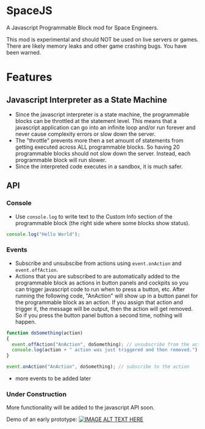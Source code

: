 # SpaceJS
A Javascript Programmable Block mod for Space Engineers.

This mod is experimental and should NOT be used on live servers or games.  There are likely memory leaks and other game crashing bugs.  You have been warned.

# Features

## Javascript Interpreter as a State Machine

* Since the javascript interpreter is a state machine, the programmable blocks can be throttled at the statement level.  This means that a javascript application can go into an infinite loop and/or run forever and never cause complexity errors or slow down the server.
* The "throttle" prevents more then a set amount of statements from getting executed across ALL programmable blocks.  So having 20 programmable blocks should not slow down the server.  Instead, each programmable block will run slower.
* Since the interpreted code executes in a sandbox, it is much safer.

## API

### Console

* Use ```console.log``` to write text to the Custom Info section of the programmable block (the right side where some blocks show status).
```javascript
console.log("Hello World");
```

### Events

* Subscribe and unsubscibe from actions using ```event.onAction``` and ```event.offAction```.  
* Actions that you are subscribed to are automatically added to the programmable block as actions in button panels and cockpits so you can trigger javascript code to run when to press a button, etc.  After running the following code, "AnAction" will show up in a button panel for the programmable block as an action.  If you assign that action and trigger it, the message will be output, then the action will get removed.  So if you press the button panel button a second time, nothing will happen.
```javascript
function doSomething(action)
{
  event.offAction("AnAction", doSomething); // unsubscribe from the action
  console.log(action + " action was just triggered and then removed.");
}

event.onAction("AnAction", doSomething); // subscribe to the action
```

* more events to be added later



### Under Construction

More functionality will be added to the javascript API soon.


Demo of an early prototype:
[![IMAGE ALT TEXT HERE](http://img.youtube.com/vi/Ja02--7lH9U/0.jpg)](http://www.youtube.com/watch?v=Ja02--7lH9U)

